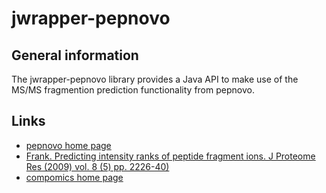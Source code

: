 jwrapper-pepnovo
================

General information
-------------------
The jwrapper-pepnovo library provides a Java API to make use of the MS/MS fragmention prediction functionality from pepnovo.


Links
-----
* [pepnovo home page](http://proteomics.ucsd.edu/Software/PepNovo.html)
* [Frank. Predicting intensity ranks of peptide fragment ions. J Proteome Res (2009) vol. 8 (5) pp. 2226-40)](http://pubs.acs.org/doi/abs/10.1021/pr800677f)
* [compomics home page](http://compomics.wordpress.com)
